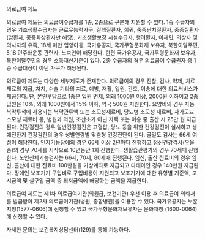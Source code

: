 의료급여 제도


의료급여 제도는 의료급여수급자를 1종, 2종으로 구분해 지원할 수 있다. 1종 수급자의 경우 기초생활수급자는 근로무능력가구, 결핵질환자, 희귀, 중증난치질환자, 중증질환자 (암환자, 중증화상환자만 해당), 기초생활보장 시설수급자, 행려환자, 이재민, 의상자 및 의사자의 유족, 18세 미만 입양아동, 국가유공자, 국가무형문화재 보유자, 북한이탈주민, 5,18 민주화운동 관련자, 노숙인이 해당한다. 한편 국가유공자, 국가무형문화재 보유자, 북한이탈주민의 경우 소득재산기준이 있다. 2종 수급자의 경우 의료급여 수급권자 중 1종 수급대상이 아닌 가구가 해당된다.


의료급여 제도는 다양한 세부제도가 존재한다. 의료급여의 경우 진찰, 검사, 약제, 치료재료의 지급, 처치, 수술 기타의 치료, 예방, 재활, 입원, 간호, 이송에 대한 의료서비스가 제공된다. 단, 본인부담으로 1종은 입원 면제, 외래 1000원 이상, 2000원 이하이고 2종 입원은 10%, 외래 1000원에서 15% 이하, 약국 500원 지원한다. 요양비의 경우 자동복막투석에 사용되는 복막관류액 또는 소모성재료비, 당뇨병 소모성 재료비, 자가도뇨 소모성 재료비 등, 병원과 의원, 조산소가 아닌 자택 또는 이송 중 출산 시 25만 원 지급된다. 건강검진의 경우 일반건강검진은 고혈압, 당뇨 등을 위한 건강검진이 실시하고 생애전환기 건강검진의 경우 성별연령별 맞춤형 건강진단이 된다. 골밀도 검사는 66세 여성이 해당한다. 인지기능장애의 경우 66세 이상 2년마다 진행하고 정신건강검사(우울증)의 경우 70세를 시작으로 10년동안 1회 진행한다. 생활습관평가의 경우 70세때 진행한다. 노인신체기능검사는 66세, 70세, 80세때 진행된다. 임신, 출산 진료비의 경우 임신, 출산에 대한 진료비 100만원을 가상계좌로 지급되고 다태아인 경우 140만원 지급된다. 장애인 보조기기 구입비로 구입비용이 지원되고 보조기기에 대한 유형별 기준액, 고시금액 및 실구입 금액 중 최저금액에 해당하는 금액을 지급한다.


의료급여 제도는 제1차 의료급여기관(의원급, 보건기관) 우선 이용 후 의료급여 의뢰서를 발급받아 제2차 의료급여기관(병원, 종합병원)을 이용할 수 있다. 국가유공자는 보훈지청(1577-0606)에 신청할 수 있고 국가무형문화재보유자는 문화재청 (1600-0064)에 신청할 수 있다.


자세한 문의는 보건복지상담센터(129)를 통해 가능하다.